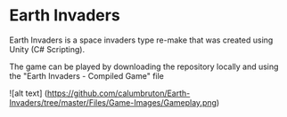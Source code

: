 # Earth Invaders
Earth Invaders is a space invaders type re-make that was created using Unity (C# Scripting).

The game can be played by downloading the repository locally and using the "Earth Invaders - Compiled Game" file

![alt text] (https://github.com/calumbruton/Earth-Invaders/tree/master/Files/Game-Images/Gameplay.png)

